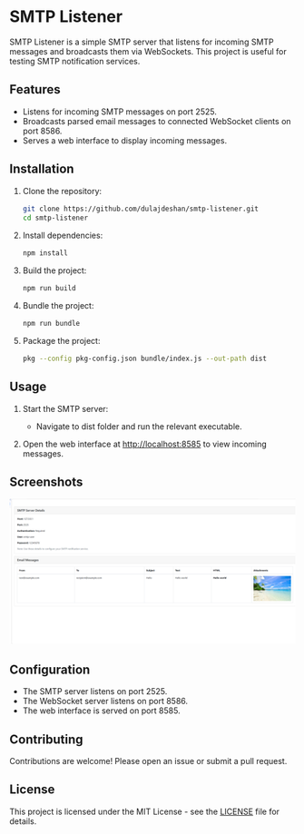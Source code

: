 # SMTP Listener

SMTP Listener is a simple SMTP server that listens for incoming SMTP messages and broadcasts them via WebSockets. This project is useful for testing SMTP notification services.

## Features

- Listens for incoming SMTP messages on port 2525.
- Broadcasts parsed email messages to connected WebSocket clients on port 8586.
- Serves a web interface to display incoming messages.

## Installation

1. Clone the repository:

   ```bash
   git clone https://github.com/dulajdeshan/smtp-listener.git
   cd smtp-listener
   ```

2. Install dependencies:

   ```bash
   npm install
   ```

3. Build the project:

   ```bash
   npm run build
   ```

4. Bundle the project:

   ```bash
   npm run bundle
   ```

5. Package the project:
   ```bash
   pkg --config pkg-config.json bundle/index.js --out-path dist
   ```

## Usage

1. Start the SMTP server:

   - Navigate to dist folder and run the relevant executable.

2. Open the web interface at [http://localhost:8585](http://localhost:8585) to view incoming messages.

## Screenshots

![SMTP Listener](/screenshots//screenshot-1.png)

## Configuration

- The SMTP server listens on port 2525.
- The WebSocket server listens on port 8586.
- The web interface is served on port 8585.

## Contributing

Contributions are welcome! Please open an issue or submit a pull request.

## License

This project is licensed under the MIT License - see the [LICENSE](LICENSE) file for details.
